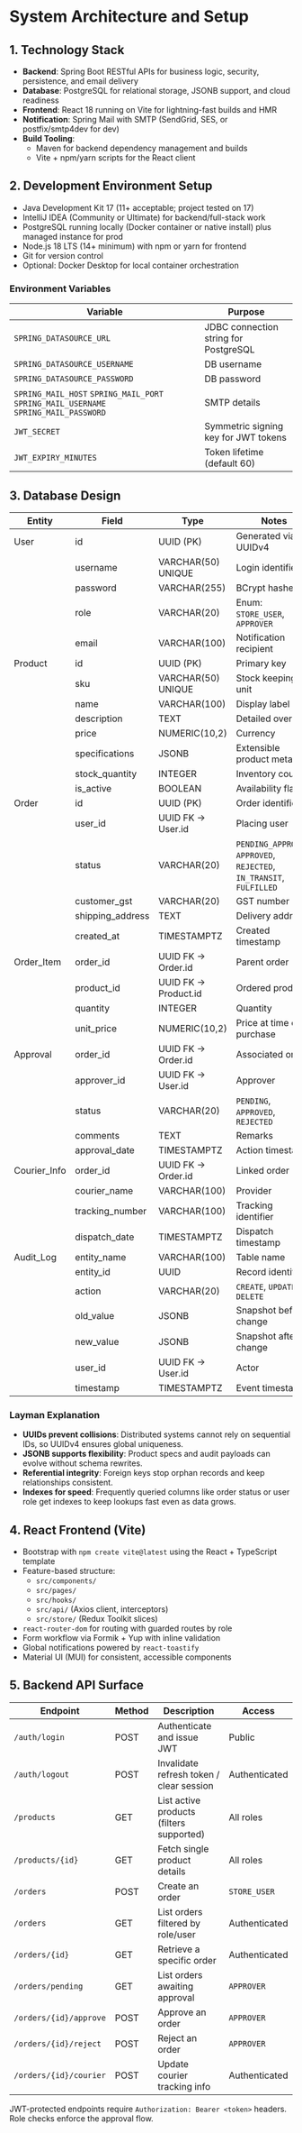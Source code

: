 # System Architecture and Setup

## 1. Technology Stack

- **Backend**: Spring Boot RESTful APIs for business logic, security, persistence, and email delivery
- **Database**: PostgreSQL for relational storage, JSONB support, and cloud readiness
- **Frontend**: React 18 running on Vite for lightning-fast builds and HMR
- **Notification**: Spring Mail with SMTP (SendGrid, SES, or postfix/smtp4dev for dev)
- **Build Tooling**:
  - Maven for backend dependency management and builds
  - Vite + npm/yarn scripts for the React client

## 2. Development Environment Setup

- Java Development Kit 17 (11+ acceptable; project tested on 17)
- IntelliJ IDEA (Community or Ultimate) for backend/full-stack work
- PostgreSQL running locally (Docker container or native install) plus managed instance for prod
- Node.js 18 LTS (14+ minimum) with npm or yarn for frontend
- Git for version control
- Optional: Docker Desktop for local container orchestration

### Environment Variables

| Variable | Purpose |
| --- | --- |
| `SPRING_DATASOURCE_URL` | JDBC connection string for PostgreSQL |
| `SPRING_DATASOURCE_USERNAME` | DB username |
| `SPRING_DATASOURCE_PASSWORD` | DB password |
| `SPRING_MAIL_HOST` `SPRING_MAIL_PORT` `SPRING_MAIL_USERNAME` `SPRING_MAIL_PASSWORD` | SMTP details |
| `JWT_SECRET` | Symmetric signing key for JWT tokens |
| `JWT_EXPIRY_MINUTES` | Token lifetime (default 60) |

## 3. Database Design

| Entity | Field | Type | Notes |
| --- | --- | --- | --- |
| User | id | UUID (PK) | Generated via UUIDv4 |
|  | username | VARCHAR(50) UNIQUE | Login identifier |
|  | password | VARCHAR(255) | BCrypt hashed |
|  | role | VARCHAR(20) | Enum: `STORE_USER`, `APPROVER` |
|  | email | VARCHAR(100) | Notification recipient |
| Product | id | UUID (PK) | Primary key |
|  | sku | VARCHAR(50) UNIQUE | Stock keeping unit |
|  | name | VARCHAR(100) | Display label |
|  | description | TEXT | Detailed overview |
|  | price | NUMERIC(10,2) | Currency |
|  | specifications | JSONB | Extensible product metadata |
|  | stock_quantity | INTEGER | Inventory count |
|  | is_active | BOOLEAN | Availability flag |
| Order | id | UUID (PK) | Order identifier |
|  | user_id | UUID FK -> User.id | Placing user |
|  | status | VARCHAR(20) | `PENDING_APPROVAL`, `APPROVED`, `REJECTED`, `IN_TRANSIT`, `FULFILLED` |
|  | customer_gst | VARCHAR(20) | GST number |
|  | shipping_address | TEXT | Delivery address |
|  | created_at | TIMESTAMPTZ | Created timestamp |
| Order_Item | order_id | UUID FK -> Order.id | Parent order |
|  | product_id | UUID FK -> Product.id | Ordered product |
|  | quantity | INTEGER | Quantity |
|  | unit_price | NUMERIC(10,2) | Price at time of purchase |
| Approval | order_id | UUID FK -> Order.id | Associated order |
|  | approver_id | UUID FK -> User.id | Approver |
|  | status | VARCHAR(20) | `PENDING`, `APPROVED`, `REJECTED` |
|  | comments | TEXT | Remarks |
|  | approval_date | TIMESTAMPTZ | Action timestamp |
| Courier_Info | order_id | UUID FK -> Order.id | Linked order |
|  | courier_name | VARCHAR(100) | Provider |
|  | tracking_number | VARCHAR(100) | Tracking identifier |
|  | dispatch_date | TIMESTAMPTZ | Dispatch timestamp |
| Audit_Log | entity_name | VARCHAR(100) | Table name |
|  | entity_id | UUID | Record identifier |
|  | action | VARCHAR(20) | `CREATE`, `UPDATE`, `DELETE` |
|  | old_value | JSONB | Snapshot before change |
|  | new_value | JSONB | Snapshot after change |
|  | user_id | UUID FK -> User.id | Actor |
|  | timestamp | TIMESTAMPTZ | Event timestamp |

### Layman Explanation

- **UUIDs prevent collisions**: Distributed systems cannot rely on sequential IDs, so UUIDv4 ensures global uniqueness.
- **JSONB supports flexibility**: Product specs and audit payloads can evolve without schema rewrites.
- **Referential integrity**: Foreign keys stop orphan records and keep relationships consistent.
- **Indexes for speed**: Frequently queried columns like order status or user role get indexes to keep lookups fast even as data grows.

## 4. React Frontend (Vite)

- Bootstrap with `npm create vite@latest` using the React + TypeScript template
- Feature-based structure:
  - `src/components/`
  - `src/pages/`
  - `src/hooks/`
  - `src/api/` (Axios client, interceptors)
  - `src/store/` (Redux Toolkit slices)
- `react-router-dom` for routing with guarded routes by role
- Form workflow via Formik + Yup with inline validation
- Global notifications powered by `react-toastify`
- Material UI (MUI) for consistent, accessible components

## 5. Backend API Surface

| Endpoint | Method | Description | Access |
| --- | --- | --- | --- |
| `/auth/login` | POST | Authenticate and issue JWT | Public |
| `/auth/logout` | POST | Invalidate refresh token / clear session | Authenticated |
| `/products` | GET | List active products (filters supported) | All roles |
| `/products/{id}` | GET | Fetch single product details | All roles |
| `/orders` | POST | Create an order | `STORE_USER` |
| `/orders` | GET | List orders filtered by role/user | Authenticated |
| `/orders/{id}` | GET | Retrieve a specific order | Authenticated |
| `/orders/pending` | GET | List orders awaiting approval | `APPROVER` |
| `/orders/{id}/approve` | POST | Approve an order | `APPROVER` |
| `/orders/{id}/reject` | POST | Reject an order | `APPROVER` |
| `/orders/{id}/courier` | POST | Update courier tracking info | Authenticated |

JWT-protected endpoints require `Authorization: Bearer <token>` headers. Role checks enforce the approval flow.
